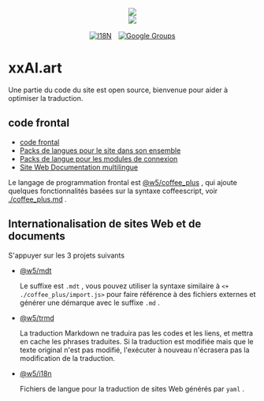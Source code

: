 <p align="center"><a href="https://xxai.art"><img src="https://cdn.jsdelivr.net/gh/xxai-art/doc/logo.svg"/></a><br/><a href="https://xxai.art"><img src="https://cdn.jsdelivr.net/gh/xxai-art/doc/xxai.svg"/></a></p><p align="center"><a href="https://github.com/xxai-art/doc#readme"><img alt="I18N" src="https://cdn.jsdelivr.net/gh/wactax/img/t.svg"/></a>　<a href="https://groups.google.com/u/0/g/xxai-art"><img alt="Google Groups" src="https://cdn.jsdelivr.net/gh/wactax/img/g-groups.svg"/></a></p>

# xxAI.art

Une partie du code du site est open source, bienvenue pour aider à optimiser la traduction.

## code frontal

* [code frontal](https://github.com/xxai-art/web)
* [Packs de langues pour le site dans son ensemble](https://github.com/xxai-art/web/tree/main/i18n)
* [Packs de langue pour les modules de connexion](https://github.com/wacpkg/user/tree/main/ui.i18n)
* [Site Web Documentation multilingue](https://github.com/xxai-doc)

Le langage de programmation frontal est [@w5/coffee_plus](http://npmjs.com/@w5/coffee_plus) , qui ajoute quelques fonctionnalités basées sur la syntaxe coffeescript, voir [./coffee_plus.md](./coffee_plus.md) .

## Internationalisation de sites Web et de documents

S'appuyer sur les 3 projets suivants

* [@w5/mdt](https://www.npmjs.com/package/@w5/mdt)

  Le suffixe est `.mdt` , vous pouvez utiliser la syntaxe similaire à `<+ ./coffee_plus/import.js>` pour faire référence à des fichiers externes et générer une démarque avec le suffixe `.md` .

* [@w5/trmd](https://www.npmjs.com/package/@w5/trmd)

  La traduction Markdown ne traduira pas les codes et les liens, et mettra en cache les phrases traduites. Si la traduction est modifiée mais que le texte original n'est pas modifié, l'exécuter à nouveau n'écrasera pas la modification de la traduction.

* [@w5/i18n](https://www.npmjs.com/package/@w5/i18n)

  Fichiers de langue pour la traduction de sites Web générés par `yaml` .
